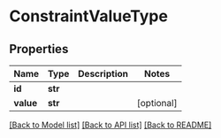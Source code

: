 # ConstraintValueType

## Properties
Name | Type | Description | Notes
------------ | ------------- | ------------- | -------------
**id** | **str** |  | 
**value** | **str** |  | [optional] 

[[Back to Model list]](../README.md#documentation-for-models) [[Back to API list]](../README.md#documentation-for-api-endpoints) [[Back to README]](../README.md)


